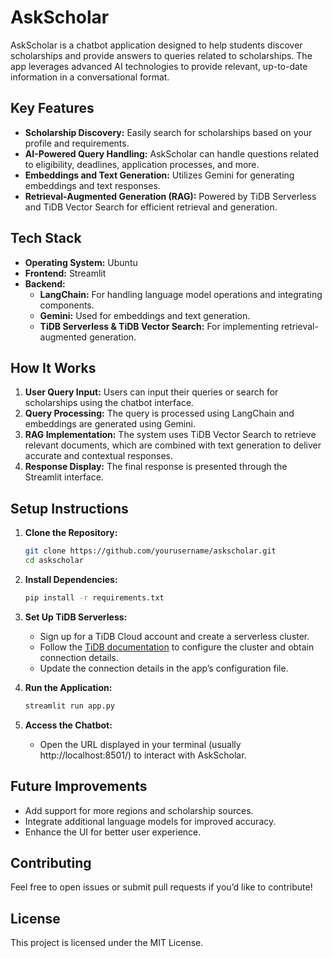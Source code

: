 # AskScholar

AskScholar is a chatbot application designed to help students discover scholarships and provide answers to queries related to scholarships. The app leverages advanced AI technologies to provide relevant, up-to-date information in a conversational format.

## Key Features
- **Scholarship Discovery:** Easily search for scholarships based on your profile and requirements.
- **AI-Powered Query Handling:** AskScholar can handle questions related to eligibility, deadlines, application processes, and more.
- **Embeddings and Text Generation:** Utilizes Gemini for generating embeddings and text responses.
- **Retrieval-Augmented Generation (RAG):** Powered by TiDB Serverless and TiDB Vector Search for efficient retrieval and generation.

## Tech Stack
- **Operating System:** Ubuntu
- **Frontend:** Streamlit
- **Backend:**
  - **LangChain:** For handling language model operations and integrating components.
  - **Gemini:** Used for embeddings and text generation.
  - **TiDB Serverless & TiDB Vector Search:** For implementing retrieval-augmented generation.

## How It Works
1. **User Query Input:** Users can input their queries or search for scholarships using the chatbot interface.
2. **Query Processing:** The query is processed using LangChain and embeddings are generated using Gemini.
3. **RAG Implementation:** The system uses TiDB Vector Search to retrieve relevant documents, which are combined with text generation to deliver accurate and contextual responses.
4. **Response Display:** The final response is presented through the Streamlit interface.

## Setup Instructions
1. **Clone the Repository:**
   ```bash
   git clone https://github.com/yourusername/askscholar.git
   cd askscholar
   ```

2. **Install Dependencies:**
   ```bash
   pip install -r requirements.txt
   ```

3. **Set Up TiDB Serverless:**
   - Sign up for a TiDB Cloud account and create a serverless cluster.
   - Follow the [TiDB documentation]([https://docs.pingcap.com/tidbcloud](https://docs.pingcap.com/tidbcloud/vector-search-get-started-using-python)) to configure the cluster and obtain connection details.
   - Update the connection details in the app’s configuration file.

4. **Run the Application:**
   ```bash
   streamlit run app.py
   ```

5. **Access the Chatbot:**
   - Open the URL displayed in your terminal (usually http://localhost:8501/) to interact with AskScholar.

## Future Improvements
- Add support for more regions and scholarship sources.
- Integrate additional language models for improved accuracy.
- Enhance the UI for better user experience.

## Contributing
Feel free to open issues or submit pull requests if you’d like to contribute!

## License
This project is licensed under the MIT License.

